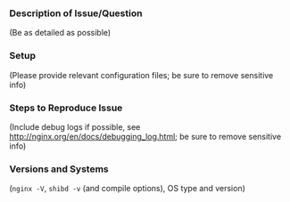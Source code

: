### Description of Issue/Question
(Be as detailed as possible)

### Setup
(Please provide relevant configuration files; be sure to remove sensitive
info)

### Steps to Reproduce Issue
(Include debug logs if possible, see
http://nginx.org/en/docs/debugging_log.html; be sure to remove sensitive info)

### Versions and Systems
(`nginx -V`, `shibd -v` (and compile options), OS type and version)

